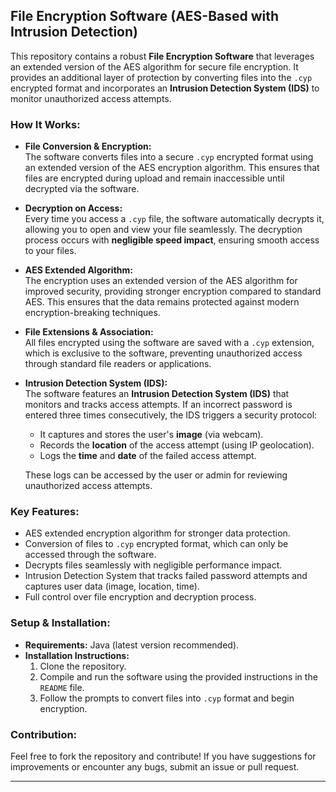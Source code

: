 ## **File Encryption Software (AES-Based with Intrusion Detection)**

This repository contains a robust **File Encryption Software** that leverages an extended version of the AES algorithm for secure file encryption. It provides an additional layer of protection by converting files into the `.cyp` encrypted format and incorporates an **Intrusion Detection System (IDS)** to monitor unauthorized access attempts.

### **How It Works:**

- **File Conversion & Encryption:**  
  The software converts files into a secure `.cyp` encrypted format using an extended version of the AES encryption algorithm. This ensures that files are encrypted during upload and remain inaccessible until decrypted via the software.  

- **Decryption on Access:**  
  Every time you access a `.cyp` file, the software automatically decrypts it, allowing you to open and view your file seamlessly. The decryption process occurs with **negligible speed impact**, ensuring smooth access to your files.

- **AES Extended Algorithm:**  
  The encryption uses an extended version of the AES algorithm for improved security, providing stronger encryption compared to standard AES. This ensures that the data remains protected against modern encryption-breaking techniques.

- **File Extensions & Association:**  
  All files encrypted using the software are saved with a `.cyp` extension, which is exclusive to the software, preventing unauthorized access through standard file readers or applications.

- **Intrusion Detection System (IDS):**  
  The software features an **Intrusion Detection System (IDS)** that monitors and tracks access attempts. If an incorrect password is entered three times consecutively, the IDS triggers a security protocol:
  - It captures and stores the user's **image** (via webcam).
  - Records the **location** of the access attempt (using IP geolocation).
  - Logs the **time** and **date** of the failed access attempt.  

  These logs can be accessed by the user or admin for reviewing unauthorized access attempts.

### **Key Features:**
- AES extended encryption algorithm for stronger data protection.
- Conversion of files to `.cyp` encrypted format, which can only be accessed through the software.
- Decrypts files seamlessly with negligible performance impact.
- Intrusion Detection System that tracks failed password attempts and captures user data (image, location, time).
- Full control over file encryption and decryption process.
  
### **Setup & Installation:**
- **Requirements:** Java (latest version recommended).
- **Installation Instructions:**  
  1. Clone the repository.  
  2. Compile and run the software using the provided instructions in the `README` file.  
  3. Follow the prompts to convert files into `.cyp` format and begin encryption.

### **Contribution:**
Feel free to fork the repository and contribute! If you have suggestions for improvements or encounter any bugs, submit an issue or pull request.

---

